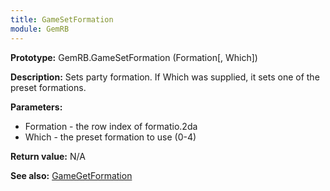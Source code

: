 ```yaml
---
title: GameSetFormation
module: GemRB
---
```


**Prototype:** GemRB.GameSetFormation (Formation[, Which])

**Description:** Sets party formation. If Which was supplied, it sets one 
of the preset formations.

**Parameters:**
  * Formation - the row index of formatio.2da
  * Which - the preset formation to use (0-4)

**Return value:** N/A

**See also:** [GameGetFormation](GameGetFormation.md)

